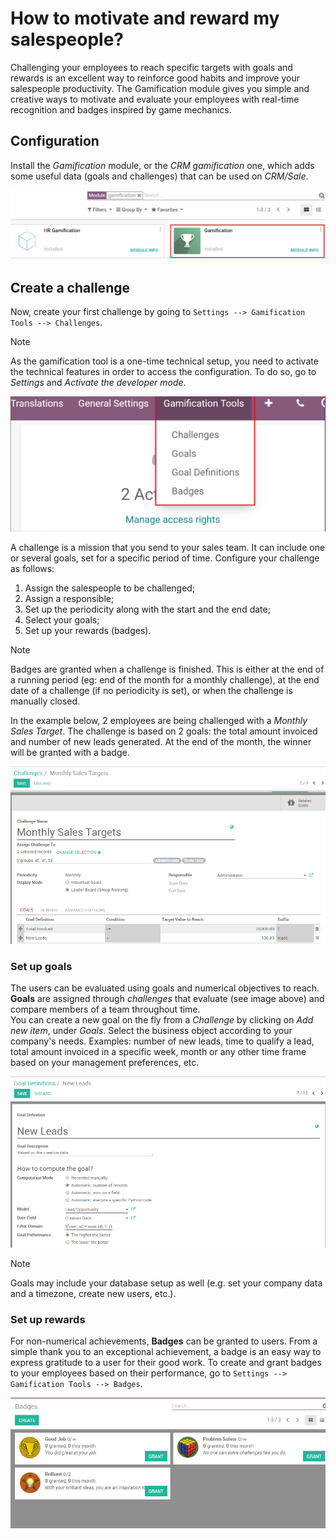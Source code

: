 # How to motivate and reward my salespeople?

Challenging your employees to reach specific targets with goals and
rewards is an excellent way to reinforce good habits and improve your
salespeople productivity. The Gamification module gives you simple and
creative ways to motivate and evaluate your employees with real-time
recognition and badges inspired by game mechanics.

## Configuration

Install the *Gamification* module, or the *CRM gamification* one, which
adds some useful data (goals and challenges) that can be used on
*CRM/Sale*.

<img src="gamification/gamification_module_install.png"
class="align-center"
alt="View of the gamification module being installed in Odoo" />

## Create a challenge

Now, create your first challenge by going to
`Settings --> Gamification Tools
--> Challenges`.

> [!NOTE]
> As the gamification tool is a one-time technical setup, you need to
> activate the technical features in order to access the configuration.
> To do so, go to *Settings* and *Activate the developer mode*.

<img src="gamification/gamification_tools_menu.png" class="align-center"
alt="View if the gamification tools menu in Odoo Settings" />

A challenge is a mission that you send to your sales team. It can
include one or several goals, set for a specific period of time.
Configure your challenge as follows:

1.  Assign the salespeople to be challenged;
2.  Assign a responsible;
3.  Set up the periodicity along with the start and the end date;
4.  Select your goals;
5.  Set up your rewards (badges).

> [!NOTE]
> Badges are granted when a challenge is finished. This is either at the
> end of a running period (eg: end of the month for a monthly
> challenge), at the end date of a challenge (if no periodicity is set),
> or when the challenge is manually closed.

In the example below, 2 employees are being challenged with a *Monthly
Sales Target*. The challenge is based on 2 goals: the total amount
invoiced and number of new leads generated. At the end of the month, the
winner will be granted with a badge.

<img src="gamification/challenges.png" class="align-center"
alt="View of the challenge form and a challenge being created for Odoo Sales" />

### Set up goals

The users can be evaluated using goals and numerical objectives to
reach.  
**Goals** are assigned through *challenges* that evaluate (see image
above) and compare members of a team throughout time.  
You can create a new goal on the fly from a *Challenge* by clicking on
*Add new item*, under *Goals*. Select the business object according to
your company's needs. Examples: number of new leads, time to qualify a
lead, total amount invoiced in a specific week, month or any other time
frame based on your management preferences, etc.

<img src="gamification/goal_definitions.png" class="align-center"
alt="View of the goal definition form and a goal definition being created for Odoo Sales" />

> [!NOTE]
> Goals may include your database setup as well (e.g. set your company
> data and a timezone, create new users, etc.).

### Set up rewards

For non-numerical achievements, **Badges** can be granted to users. From
a simple thank you to an exceptional achievement, a badge is an easy way
to express gratitude to a user for their good work. To create and grant
badges to your employees based on their performance, go to
`Settings --> Gamification Tools --> Badges`.

<img src="gamification/badges.png" class="align-center"
alt="View of the badges page in Odoo" />
